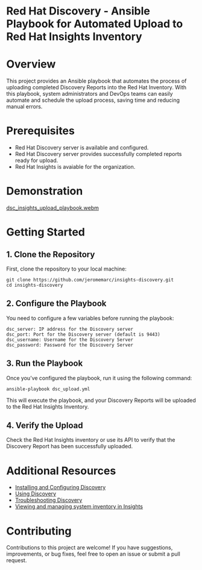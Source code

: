 # Red Hat Discovery - Ansible Playbook for Automated Upload to Red Hat Insights Inventory

# Overview
This project provides an Ansible playbook that automates the process of uploading completed Discovery Reports into the Red Hat Inventory. With this playbook, system administrators and DevOps teams can easily automate and schedule the upload process, saving time and reducing manual errors.

# Prerequisites
* Red Hat Discovery server is available and configured.
* Red Hat Discovery server provides successfully completed reports ready for upload.
* Red Hat Insights is avaiable for the organization.

# Demonstration

[dsc_insights_upload_playbook.webm](https://github.com/user-attachments/assets/a782607d-9c2e-40ad-b519-548811571156)

# Getting Started

## 1. Clone the Repository
First, clone the repository to your local machine:

```
git clone https://github.com/jeromemarc/insights-discovery.git
cd insights-discovery
```

## 2. Configure the Playbook
You need to configure a few variables before running the playbook:

```
dsc_server: IP address for the Discovery server
dsc_port: Port for the Discovery server (default is 9443)
dsc_username: Username for the Discovery Server
dsc_password: Password for the Discovery Server
```

## 3. Run the Playbook
Once you’ve configured the playbook, run it using the following command:

```
ansible-playbook dsc_upload.yml
```

This will execute the playbook, and your Discovery Reports will be uploaded to the Red Hat Insights Inventory.

## 4. Verify the Upload
Check the Red Hat Insights inventory or use its API to verify that the Discovery Report has been successfully uploaded.

# Additional Resources
* [Installing and Configuring Discovery](https://docs.redhat.com/en/documentation/subscription_central/1-latest/html/installing_and_configuring_discovery/index)
* [Using Discovery](https://docs.redhat.com/en/documentation/subscription_central/1-latest/html/using_discovery/index)
* [Troubleshooting Discovery](https://docs.redhat.com/en/documentation/subscription_central/1-latest/html/troubleshooting_discovery/index)
* [Viewing and managing system inventory in Insights](https://docs.redhat.com/en/documentation/red_hat_insights/1-latest/html/viewing_and_managing_system_inventory/index)
 
# Contributing
Contributions to this project are welcome! If you have suggestions, improvements, or bug fixes, feel free to open an issue or submit a pull request.

